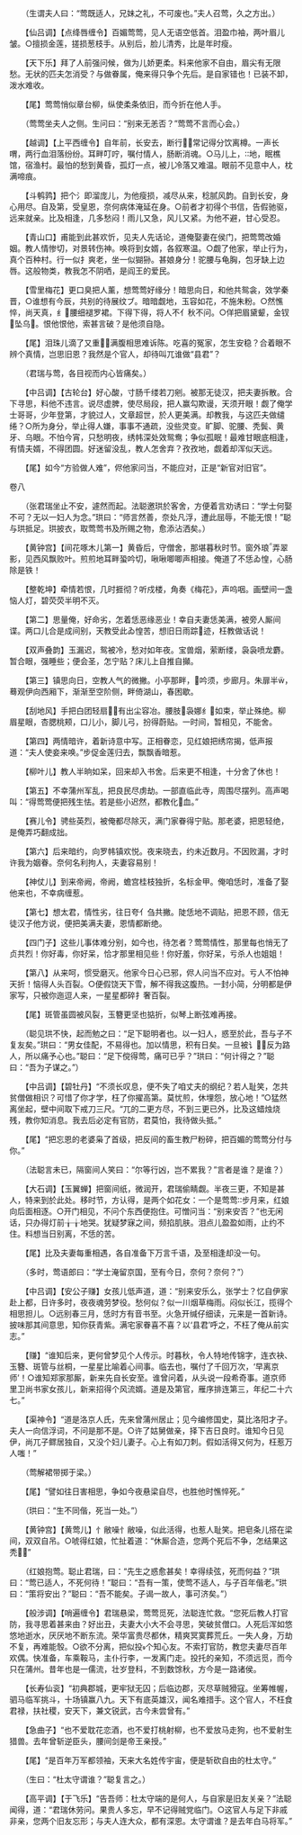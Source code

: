 <!-- { "loadSidebar": true } -->
　　（生谓夫人曰：“莺既适人，兄妹之礼，不可废也。”夫人召莺，久之方出。）

　　【仙吕调】【点绛唇缠令】百媚莺莺，见人无语空低首。泪盈巾袖，两叶眉儿皱。○擅损金莲，搓损葱枝手。从别后，脸儿清秀，比是年时瘦。

　　【天下乐】拜了人前强问候，做为儿娇更柔。料来他家不自由，眉尖有无限愁。无状的匹夫怎消受？与做眷属，俺来得只争个先后。是自家错也！已装不卸，泼水难收。

　　【尾】莺莺悄似章台柳，纵使柔条依旧，而今折在他人手。

　　（莺莺坐夫人之侧。生问曰：“别来无恙否？”莺莺不言而心会。）

　　【越调】【上平西缠令】自年前，长安去，断行，常记得分饮离樽。一声长喟，两行血泪落纷纷。耳畔叮咛，嘱付情人，肠断消魂。○马儿上，地，眠樵馆，宿渔村。最怕的愁到黄昏，孤灯一点，被儿冷落又难温。眼前不见意中人，枕满啼痕。

　　【斗鹌鹑】把个氵即溜庞儿，为他瘦损，减尽从来，稔腻风韵。自到长安，身心用尽。自及第，受皇恩，奈何病体淹延在身。○前者才初得个书信，告假驰驱，远来就亲。比及相逢，几多愁闷！雨儿又急，风儿又紧。为他不避，甘心受忍。

　　【青山口】甫能到此甚欢忻，见夫人先话论，道俺娶妻在侯门，把莺莺改婚姻。教人情惨切，对景转伤神。唤将到女婿，各叙寒温。○觑了他家，举止行为，真个百种村。行一似扌爽老，坐一似猢狲。甚娘身分！驼腰与龟胸，包牙缺上边唇。这般物类，教我怎不阴哂，是阎王的爱民。

　　【雪里梅花】更口臭把人薰，想莺莺好缘分！暗思向日，和他共鸳衾，效学秦晋，○谁想有今辰，共别的待展纹ブ。暗暗觑地，玉容如花，不施朱粉。○然憔悴，尚天真，纟腰细褪罗裙。下得下得，将人不亻秋不问。○佯把眉黛颦，金钗坠乌。恨他恨他，索甚言破？是他须自隐。

　　【尾】泪珠儿滴了又重，满腹相思难诉陈。吃喜的冤家，怎生安稳？合着眼不辨个真情，岂思旧恩？我然是个官人，却待叫兀谁做“县君”？

　　（君瑞与莺，各目视而内心皆痛矣。）

　　【中吕调】【古轮台】好心酸，寸肠千缕若刀剜。被那无徒汉，把夫妻拆散。合下寻思，料他不违言。说尽虚脾，使尽局段，把人赢勾欺谩，天须开眼！觑了俺学士哥哥，少年登第，才貌过人，文章超世，於人更美满。却教我，与这匹夫做缱绻？○所为身分，举止得人嫌，事事不通疏，没些灵变。旷脚、驼腰、秃鬓、黄牙、乌眼。不怕今宵，只愁明夜，绣帏深处效鸳鸯；争似孤眠！最难甘眼底相逢，有情夫婿，不得团圆。好迷留没乱，教人怎舍弃？孜孜地，觑着却浑似天远。

　　【尾】如今“方验做人难”，侭他家问当，不能应对，正是“新官对旧官”。 

卷八 

　　（张君瑞坐止不安，遽然而起。法聪邀珙於客舍，方便着言劝诱曰：“学士何娶不可？无以一妇人为念。”珙曰：“师言然善，奈处凡浮，遭此屈辱，不能无恨！”聪与珙抵足。珙披衣，取莺莺书及所赐之物，愈添沾洒矣。）

　　【黄钟宫】【间花啄木儿第一】黄昏后，守僧舍，那堪暮秋时节。窗外琅弄翠影，见西风飘败叶。煎煎地耳畔蛩吟切，啾啾唧唧声相接。俺道了不恁ゐ惶，心肠除是铁！

　　【整乾坤】牵情若恨，几时捱彻？听戍楼，角奏《梅花》，声呜咽。画壁间一盏恼人灯，碧荧荧半明不灭。

　　【第二】思量俺，好命劣，怎着恁恶缘恶业！幸自夫妻恁美满，被旁人厮间谍。两口儿合是成间别，天教受此ゐ惶苦，想旧日雨踪迹，枉教做话说！

　　【双声叠韵】玉漏迟，鸳被冷，愁对如年夜。宝兽烟，萦断缕，袅袅喷龙麝。暂合眼，强睡些；便会圣，怎宁贴？床儿上自推自攧。

　　【第三】镇思向日，空教人气的微撇。小亭那畔，吟须，步廊月。朱扉半，蓦观伊向西厢下，渐渐至空阶侧，畔倚湖山，春困歇。

　　【刮地风】手把白团轻扇，有出尘容冶。腰肢袅娜纟如束，举止殊绝。柳眉星眼，杏腮桃颊，口儿小，脚儿弓，扮得蔚贴。一时间，暂相见，不能舍。

　　【第四】两情暗许，着新诗意中写。正相眷恋，见红娘把绣帘揭，低声报道：“夫人使妾来唤。”步促金莲归去，飘飘香暗惹。

　　【柳叶儿】教人半晌如呆，回来却入书舍。后来更不相逢，十分舍了休也！

　　【第五】不幸蒲州军乱，把良民尽虏劫。一部直临此寺，周围尽摆列。高声喝叫：“得莺莺便把残生怯。若是些小迟然，都教化血。”

　　【赛儿令】骋些英烈，被俺都尽除灭，满门家眷得宁贴。那老婆，把恩轻绝，是俺弄巧翻成拙。

　　【第六】后来暗约，向罗帏镇欢悦。夜来晓去，约未近数月。不因败漏，才时许我为姻眷。奈何名利拘人，夫妻容易别！

　　【神仗儿】到来帝阙，帝阙，蟾宫桂枝独折，名标金甲。俺咱恁时，准备了娶他来也，不幸病缠惹。

　　【第七】想太君，情性劣，往日夸亻刍共撇。陡恁地不调贴，把恩不顾，信无徒汉子他方说，便把美满夫妻，恩情都断绝。

　　【四门子】这些儿事体难分别，如今也，待怎者？莺莺情性，那里每也悄无了贞共烈！你好毒，你好呆，恰才那里相见些！你好羞，你好呆，亏杀人也姐姐！

　　【第八】从来呵，惯受磨灭。他家今日心已邪，侭人问当不应对。亏人不怕神天折！恼得人头百裂。○便假饶天下雪，解不得我这腹热。一封小简，分明都是伊家写，只被你迤逗人来，一星星都碎扌奢百裂。

　　【尾】斑管虽圆被风裂，玉簪更坚也掂折，似琴上断弦难再接。

　　（聪见珙不快，起而勉之曰：“足下聪明者也。以一妇人，惑至於此，吾与子不复友矣。”珙曰：“男女佳配，不易得也。加以情思，积有日矣。一旦被讠，反为路人，所以痛予心也。”聪曰：“足下傥得莺，痛可已乎？”珙曰：“何计得之？”聪曰：“吾为子谋之。”）

　　【中吕调】【碧牡丹】“不须长叹息，便不失了咱丈夫的纲纪？若人耻笑，怎共贫僧做相识？可惜了你才学，枉了你擢高第。莫忧煎，休埋怨，放心地！”○猛然离坐起，壁中间取下戒刀三尺。“兀的二更方尽，不到三更已外，比及这蜡烛烧残，教你知消息。我去后必定有官防，君莫怕，我待做头抵。”

　　【尾】“把忘恩的老婆枭了首级，把反间的畜生教尸粉碎，把百媚的莺莺分付与你。”

　　（法聪言未已，隔窗间人笑曰：“尔等行凶，岂不累我？”言者是谁？是谁？）

　　【大石调】【玉翼蝉】把窗间纸，微润开，君瑞偷睛觑。半夜三更，不知是甚人，特来到於此处。移时节，方认得，是两个如花女：一个是莺莺步月来，红娘向后面相逐。○开门相见，不问个东西便抱住。可憎问当：“别来安否？”也无闲话，只办得灯前╁╁地哭。犹疑梦寐之间，频掐肌肤。泪点儿盈盈如雨，止约不住。料想当日别离，不恁的苦。

　　【尾】比及夫妻每重相遇，各自准备下万言千语，及至相逢却没一句。

　　（多时，莺语郎曰：“学士淹留京国，至有今日，奈何？奈何？”）

　　【中吕调】【安公子赚】女孩儿低声道，道：“别来安乐么，张学士？忆自伊家赴上都，日许多时，夜夜魂劳梦役。愁何似？似一川烟草梅雨。闷似长江，揽得个相思担儿。○远别春三月，恁时方有音书至。火急开缄仔细读，元来是一首新诗。披味那其间意思，知你获青紫。满宅家眷喜不喜？以‘县君’呼之，不枉了俺从前实志。”

　　【赚】“谁知后来，更何曾梦见个人传示。时暮秋，令人特地传锦字，连衣袂、玉簪、斑管与丝桐，一星星比喻着心间事。临去也，嘱付了千回万次，‘早离京师’！○谁知郑家那厮，新来先自长安至。谁曾问着，从头说一段希奇事。道京师里卫尚书家女孩儿，新来招得个风流婿。道是及第官，雁序排连第三，年纪二十六七。”

　　【渠神令】“道是洛京人氏，先来曾蒲州居止；见今编修国史，莫比洛阳才子。夫人一向信浮词，不问是那不是。○许了姑舅做亲，择下吉日良时。谁知今日见伊，尚兀子鳏居独自，又没个妇儿妻子。心上有如刀刺。假如活得又何为，枉惹万人嗤！”

　　（莺解裙带掷于梁。）

　　【尾】“譬如往日害相思，争如今夜悬梁自尽，也胜他时憔悴死。”

　　（珙曰：“生不同偕，死当一处。”）

　　【黄钟宫】【黄莺儿】忄敝噪忄敝噪，似此活得，也惹人耻笑。把皂条儿搭在梁间，双双自吊。○唬得红娘，忙扯着道：“休厮合造，您两个死后不争，怎结果这秃？”

　　（红娘抱莺。聪止君瑞，曰：“先生之惑愈甚矣！幸得续弦，死而何益？”珙曰：“莺已适人，不死何待！”聪曰：“吾有一策，使莺不适人，与子百年偕老。”珙曰：“策将安出？”聪曰：“吾不能矣。子谒一故人，事可济矣。”）

　　【般涉调】【哨遍缠令】君瑞悬梁，莺莺觅死，法聪连忙救。“您死后教人打官防，我寻思着甚来由？好出丑，夫妻大小大不会寻思，笑破贫僧口。人死后浑如悠悠地逝水，厌厌地不断东流。荣华富贵尽都休，精爽冥寞葬荒丘。一失人身，万劫不复，再难能彀。○欲不分离，把似投个知心友。不索打官防，教您夫妻尽百年欢偶。快准备，车乘鞍马，主仆行李，一发离门走。投托的亲知，不须远觅，而今只在蒲州。昔年也是一儒流，壮岁登科，不到数馀秋，方今是一路诸侯。

　　【长寿仙衮】“初典郡城，更牢狱无囚；后临边郡，灭尽草贼猾寇。坐筹帷幄，驷马临军挑斗，十场镇赢八九。天下有底英雄汉，闻名难措手。这个官人，不枉食君禄，扶社稷，安天下，兼文锐武，古今未尝曾有。”

　　【急曲子】“也不爱耽花恋酒，也不爱打桃射柳，也不爱放马走狗，也不爱射生猎兽。去年曾斩逆臣头，腰间剑是帝王亲授。”

　　【尾】“是百年万军都领袖，天来大名姓传宇宙，便是斩砍自由的杜太守。”

　　（生曰：“杜太守谓谁？”聪复言之。）

　　【高平调】【于飞乐】“告吾师：杜太守端的是何人，与自家是旧友关亲？”法聪闻得，道：“君瑞休劳问。果贵人多忘，早不记得贼党临门。○这官人与足下非戚非亲，您两个旧友忘形；与夫人连大众，都有深恩。太守谓谁？是去年白马将军。”

